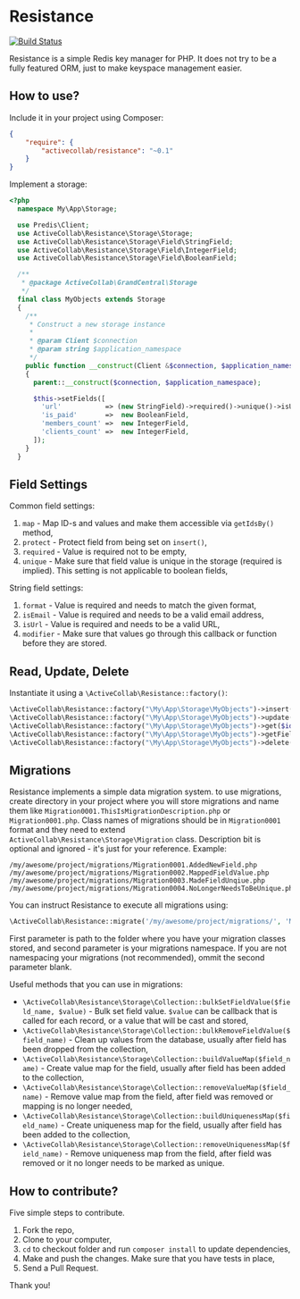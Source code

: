 # Resistance

[![Build Status](https://travis-ci.org/activecollab/resistance.svg?branch=master)](https://travis-ci.org/activecollab/resistance)

Resistance is a simple Redis key manager for PHP. It does not try to be a fully featured ORM, just to make keyspace 
management easier.

## How to use?

Include it in your project using Composer:

```json
{
    "require": {
        "activecollab/resistance": "~0.1"
    }
}
```

Implement a storage:

```php
<?php
  namespace My\App\Storage;

  use Predis\Client;
  use ActiveCollab\Resistance\Storage\Storage;
  use ActiveCollab\Resistance\Storage\Field\StringField;
  use ActiveCollab\Resistance\Storage\Field\IntegerField;
  use ActiveCollab\Resistance\Storage\Field\BooleanField;

  /**
   * @package ActiveCollab\GrandCentral\Storage
   */
  final class MyObjects extends Storage
  {
    /**
     * Construct a new storage instance
     *
     * @param Client $connection
     * @param string $application_namespace
     */
    public function __construct(Client &$connection, $application_namespace)
    {
      parent::__construct($connection, $application_namespace);

      $this->setFields([
        'url'           => (new StringField)->required()->unique()->isUrl()->modifier('trim'),
        'is_paid'       =>  new BooleanField,
        'members_count' =>  new IntegerField,
        'clients_count' =>  new IntegerField,
      ]);
    }
  }
```

## Field Settings

Common field settings:

1. ``map`` - Map ID-s and values and make them accessible via ``getIdsBy()`` method,
1. ``protect`` - Protect field from being set on ``insert()``, 
2. ``required`` - Value is required not to be empty,
3. ``unique`` - Make sure that field value is unique in the storage (required is implied). This setting is not applicable to boolean fields,

String field settings:

1. ``format`` - Value is required and needs to match the given format,
2. ``isEmail`` - Value is required and needs to be a valid email address,
3. ``isUrl`` - Value is required and needs to be a valid URL,
4. ``modifier`` - Make sure that values go through this callback or function before they are stored.


## Read, Update, Delete

Instantiate it using a ``\ActiveCollab\Resistance::factory()``:

```php
\ActiveCollab\Resistance::factory("\My\App\Storage\MyObjects")->insert([], [], …);
\ActiveCollab\Resistance::factory("\My\App\Storage\MyObjects")->update($id, []);
\ActiveCollab\Resistance::factory("\My\App\Storage\MyObjects")->get($id);
\ActiveCollab\Resistance::factory("\My\App\Storage\MyObjects")->getFieldValue($id, 'url');
\ActiveCollab\Resistance::factory("\My\App\Storage\MyObjects")->delete($id);
```

## Migrations

Resistance implements a simple data migration system. to use migrations, create directory in your project where you will store migrations and name them like ``Migration0001.ThisIsMigrationDescription.php`` or ``Migration0001.php``. Class names of migrations should be in ``Migration0001`` format and they need to extend ``ActiveCollab\Resistance\Storage\Migration`` class. Description bit is optional and ignored - it's just for your reference. Example:
 
 
    /my/awesome/project/migrations/Migration0001.AddedNewField.php
    /my/awesome/project/migrations/Migration0002.MappedFieldValue.php
    /my/awesome/project/migrations/Migration0003.MadeFieldUnqiue.php
    /my/awesome/project/migrations/Migration0004.NoLongerNeedsToBeUnique.php
    
You can instruct Resistance to execute all migrations using:

```php
\ActiveCollab\Resistance::migrate('/my/awesome/project/migrations/', 'MyOrg\MyProject\Migrations');
```

First parameter is path to the folder where you have your migration classes stored, and second parameter is your migrations namespace. If you are not namespacing your migrations (not recommended), ommit the second parameter blank.

Useful methods that you can use in migrations:

* ``\ActiveCollab\Resistance\Storage\Collection::bulkSetFieldValue($field_name, $value)`` - Bulk set field value. ``$value`` can be callback that is called for each record, or a value that will be cast and stored, 
* ``\ActiveCollab\Resistance\Storage\Collection::bulkRemoveFieldValue($field_name)`` - Clean up values from the database, usually after field has been dropped from the collection, 
* ``\ActiveCollab\Resistance\Storage\Collection::buildValueMap($field_name)`` - Create value map for the field, usually after field has been added to the collection, 
* ``\ActiveCollab\Resistance\Storage\Collection::removeValueMap($field_name)`` - Remove value map from the field, after field was removed or mapping is no longer needed, 
* ``\ActiveCollab\Resistance\Storage\Collection::buildUniquenessMap($field_name)`` - Create uniqueness map for the field, usually after field has been added to the collection, 
* ``\ActiveCollab\Resistance\Storage\Collection::removeUniquenessMap($field_name)`` - Remove uniqueness map from the field, after field was removed or it no longer needs to be marked as unique. 
    
## How to contribute?

Five simple steps to contribute.

1. Fork the repo, 
2. Clone to your computer,
3. ``cd`` to checkout folder and run ``composer install`` to update dependencies, 
4. Make and push the changes. Make sure that you have tests in place,
5. Send a Pull Request.

Thank you!
